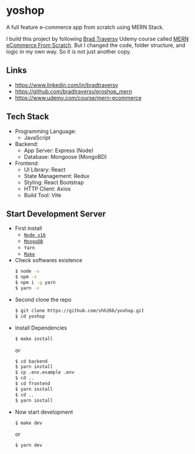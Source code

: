 # yoshop

A full feature e-commerce app from scratch using MERN Stack.

I build this project by following [Brad Traversy](https://www.linkedin.com/in/bradtraversy/) Udemy course called [MERN eCommerce From Scratch](https://www.udemy.com/course/mern-ecommerce/). But I changed the code, folder structure, and logic in my own way. So it is not just another copy.

## Links

-   https://www.linkedin.com/in/bradtraversy
-   https://github.com/bradtraversy/proshop_mern
-   https://www.udemy.com/course/mern-ecommerce

## Tech Stack

-   Programming Language:
    -   JavaScript
-   Backend:
    -   App Server: Express (Node)
    -   Database: Mongoose (MongoBD)
-   Frontend:
    -   UI Library: React
    -   State Management: Redux
    -   Styling: React Bootstrap
    -   HTTP Client: Axios
    -   Build Tool: Vite

## Start Development Server

-   First install
    -   [`Node v16`](https://nodejs.org/de/download/)
    -   [`MongoDB`](https://www.mongodb.com/try/download/community)
    -   `Yarn`
    -   [`Make`](<https://en.wikipedia.org/wiki/Make_(software)>)
-   Check softwares existence
    ```sh
    $ node -v
    $ npm -v
    $ npm i -g yarn
    $ yarn -v
    ```
-   Second clone the repo
    ```sh
    $ git clone https://github.com/shh26b/yoshop.git
    $ cd yoshop
    ```
-   Install Dependencies
    ```sh
    $ make install
    ```
    or
    ```sh
    $ cd backend
    $ yarn install
    $ cp .env.example .env
    $ cd ..
    $ cd frontend
    $ yarn install
    $ cd ..
    $ yarn install
    ```
-   Now start development
    ```sh
    $ make dev
    ```
    or
    ```sh
    $ yarn dev
    ```
